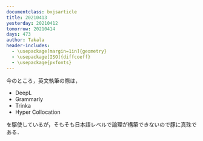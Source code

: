 ```yaml
---
documentclass: bxjsarticle
title: 20210413
yesterday: 20210412
tomorrow: 20210414
days: 473
author: Takala
header-includes:
  - \usepackage[margin=1in]{geometry}
  - \usepackage[ISO]{diffcoeff}
  - \usepackage{pxfonts}
---
```



今のところ，英文執筆の際は，

* DeepL
* Grammarly
* Trinka
* Hyper Collocation


を駆使しているが，そもそも日本語レベルで論理が構築できないので豚に真珠である．
